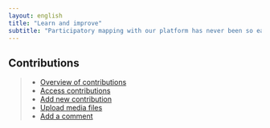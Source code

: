 ```yaml
---
layout: english
title: "Learn and improve"
subtitle: "Participatory mapping with our platform has never been so easy."
---
```


## Contributions

> * [Overview of contributions](/en/overview-of-contributions.html)
> * [Access contributions](/en/access-contributions.html)
> * [Add new contribution](/en/add-new-contribution.html)
> * [Upload media files](/en/upload-media-files.html)
> * [Add a comment](/en/add-a-comment.html)
